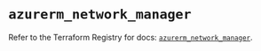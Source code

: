 # `azurerm_network_manager`

Refer to the Terraform Registry for docs: [`azurerm_network_manager`](https://registry.terraform.io/providers/hashicorp/azurerm/4.1.0/docs/resources/network_manager).
